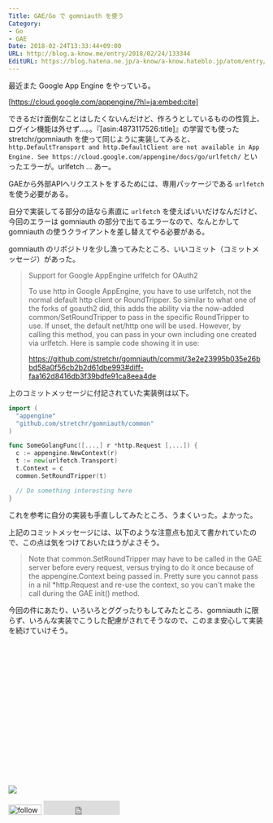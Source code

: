 ```yaml
---
Title: GAE/Go で gomniauth を使う
Category:
- Go
- GAE
Date: 2018-02-24T13:33:44+09:00
URL: http://blog.a-know.me/entry/2018/02/24/133344
EditURL: https://blog.hatena.ne.jp/a-know/a-know.hateblo.jp/atom/entry/17391345971619259630
---
```


最近また Google App Engine をやっている。




[https://cloud.google.com/appengine/?hl=ja:embed:cite]




できるだけ面倒なことはしたくないんだけど、作ろうとしているものの性質上、ログイン機能は外せず...。。『[asin:4873117526:title]』の学習でも使った stretchr/gomniauth を使って同じように実装してみると、`http.DefaultTransport and http.DefaultClient are not available in App Engine. See https://cloud.google.com/appengine/docs/go/urlfetch/` といったエラーが。urlfetch ... あー。


GAEから外部APIへリクエストをするためには、専用パッケージである `urlfetch` を使う必要がある。


自分で実装してる部分の話なら素直に `urlfetch` を使えばいいだけなんだけど、今回のエラーは gomniauth の部分で出てるエラーなので、なんとかして gomniauth の使うクライアントを差し替えてやる必要がある。


gomniauth のリポジトリを少し漁ってみたところ、いいコミット（コミットメッセージ）があった。



> Support for Google AppEngine urlfetch for OAuth2
> 
> To use http in Google AppEngine, you have to use urlfetch, not
> the normal default http client or RoundTripper.  So similar to
> what one of the forks of goauth2 did, this adds the ability via
> the now-added common/SetRoundTripper to pass in the specific
> RoundTripper to use.  If unset, the default net/http one will be
> used.  However, by calling this method, you can pass in your own
> including one created via urlfetch.  Here is sample code showing
> it in use:
> 
> https://github.com/stretchr/gomniauth/commit/3e2e23995b035e26bbd58a0f56cb2b2d61dbe993#diff-faa162d8416db3f39bdfe91ca8eea4de

上のコミットメッセージに付記されていた実装例は以下。

```go
import (
  "appengine"
  "github.com/stretchr/gomniauth/common"
)

func SomeGolangFunc([...,] r *http.Request [,...]) {
  c := appengine.NewContext(r)
  t := new(urlfetch.Transport)
  t.Context = c
  common.SetRoundTripper(t)

  // Do something interesting here
}
```

これを参考に自分の実装も手直ししてみたところ、うまくいった。よかった。


上記のコミットメッセージには、以下のような注意点も加えて書かれていたので、この点は気をつけておいたほうがよさそう。



> Note that common.SetRoundTripper may have to be called in the GAE
> server before every request, versus trying to do it once because
> of the appengine.Context being passed in.  Pretty sure you cannot
> pass in a nil *http.Request and re-use the context, so you can't
> make the call during the GAE init() method.



今回の件にあたり、いろいろとググったりもしてみたところ、gomniauth に限らず、いろんな実装でこうした配慮がされてそうなので、このまま安心して実装を続けていけそう。


<div>
<br>
<script async src="//pagead2.googlesyndication.com/pagead/js/adsbygoogle.js"></script>
<!-- article-bottom2 -->
<ins class="adsbygoogle"
     style="display:inline-block;width:300px;height:250px"
     data-ad-client="ca-pub-3463034538369189"
     data-ad-slot="5274552934"></ins>
<script>
(adsbygoogle = window.adsbygoogle || []).push({});
</script>

<a href="http://bit.ly/grassgraph" target='blank' rel="nofollow"><img src="https://cdn-ak.f.st-hatena.com/images/fotolife/a/a-know/20170405/20170405220342.png"></a>
<br>
</div>

<div>
<a href='http://cloud.feedly.com/#subscription%2Ffeed%2Fhttp%3A%2F%2Fblog.a-know.me%2Ffeed'  target='blank'><img id='feedlyFollow' src='http://s3.feedly.com/img/follows/feedly-follow-rectangle-volume-small_2x.png' alt='follow us in feedly' width='65' height='20'></a>



<iframe src="http://blog.hatena.ne.jp/a-know/a-know.hateblo.jp/subscribe/iframe" allowtransparency="true" frameborder="0" scrolling="no" width="150" height="28"></iframe>
</div>
